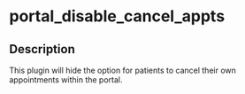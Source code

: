 portal_disable_cancel_appts
===========================

## Description

This plugin will hide the option for patients to cancel their own appointments within the portal.


